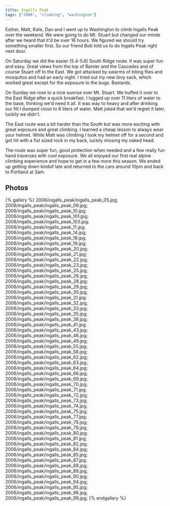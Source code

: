 ```yaml
---
title: Ingalls Peak
tags: ["2006", "climbing", "washington"]
---
```

Esther, Matt, Kate, Dan and I went up to Washington to climb Ingalls Peak over the weekend. We were going to do Mt. Stuart but changed our minds after we heard that it'd be over 16 hours.  We figured we should try something smaller first.  So our friend Bob told us to do Ingalls Peak right next door.

On Saturday we did the easier (5.4-5.6) South Ridge route.  It was super fun and easy.  Great views from the top of Rainier and the Cascades and of course Stuart off to the East.  We got attacked by swarms of biting flies and mosquitos and had an early night.  I tried out my new bivy sack, which worked great except for the exposure to the bugs.  Bastards.

On Sunday we rose to a nice sunrise over Mt. Stuart.  We huffed it over to the East Ridge after a quick breakfast.  I lugged up over 11 liters of water to the base, thinking we'd need it all.  It was way to heavy and after drinking our fill I dumped close to 6 liters of water.  Matt joked that we'd regret it later, luckily we didn't.

The East route was a bit harder than the South but was more exciting with great exposure and great climbing.  I learned a cheap lesson to always wear your helmet.  While Matt was climbing I took my helmet off for a second and got hit with a fist sized rock in my back, luckily missing my naked head.

The route was super fun, good protection when needed and a few really fun hand traverses with cool exposure.  We all enjoyed our first real alpine climbing experience and hope to get in a few more this season.  We ended up getting down kindof late and returned to the cars around 10pm and back to Portland at 3am.

## Photos 

{% gallery %} 
2006/ingalls_peak/ingalls_peak_05.jpg;
2006/ingalls_peak/ingalls_peak_09.jpg;
2006/ingalls_peak/ingalls_peak_10.jpg;
2006/ingalls_peak/ingalls_peak_101.jpg;
2006/ingalls_peak/ingalls_peak_103.jpg;
2006/ingalls_peak/ingalls_peak_11.jpg;
2006/ingalls_peak/ingalls_peak_14.jpg;
2006/ingalls_peak/ingalls_peak_18.jpg;
2006/ingalls_peak/ingalls_peak_19.jpg;
2006/ingalls_peak/ingalls_peak_20.jpg;
2006/ingalls_peak/ingalls_peak_21.jpg;
2006/ingalls_peak/ingalls_peak_22.jpg;
2006/ingalls_peak/ingalls_peak_23.jpg;
2006/ingalls_peak/ingalls_peak_25.jpg;
2006/ingalls_peak/ingalls_peak_26.jpg;
2006/ingalls_peak/ingalls_peak_28.jpg;
2006/ingalls_peak/ingalls_peak_29.jpg;
2006/ingalls_peak/ingalls_peak_30.jpg;
2006/ingalls_peak/ingalls_peak_31.jpg;
2006/ingalls_peak/ingalls_peak_32.jpg;
2006/ingalls_peak/ingalls_peak_33.jpg;
2006/ingalls_peak/ingalls_peak_35.jpg;
2006/ingalls_peak/ingalls_peak_38.jpg;
2006/ingalls_peak/ingalls_peak_41.jpg;
2006/ingalls_peak/ingalls_peak_43.jpg;
2006/ingalls_peak/ingalls_peak_46.jpg;
2006/ingalls_peak/ingalls_peak_49.jpg;
2006/ingalls_peak/ingalls_peak_55.jpg;
2006/ingalls_peak/ingalls_peak_58.jpg;
2006/ingalls_peak/ingalls_peak_62.jpg;
2006/ingalls_peak/ingalls_peak_63.jpg;
2006/ingalls_peak/ingalls_peak_64.jpg;
2006/ingalls_peak/ingalls_peak_66.jpg;
2006/ingalls_peak/ingalls_peak_69.jpg;
2006/ingalls_peak/ingalls_peak_70.jpg;
2006/ingalls_peak/ingalls_peak_71.jpg;
2006/ingalls_peak/ingalls_peak_72.jpg;
2006/ingalls_peak/ingalls_peak_73.jpg;
2006/ingalls_peak/ingalls_peak_74.jpg;
2006/ingalls_peak/ingalls_peak_75.jpg;
2006/ingalls_peak/ingalls_peak_77.jpg;
2006/ingalls_peak/ingalls_peak_78.jpg;
2006/ingalls_peak/ingalls_peak_79.jpg;
2006/ingalls_peak/ingalls_peak_80.jpg;
2006/ingalls_peak/ingalls_peak_81.jpg;
2006/ingalls_peak/ingalls_peak_82.jpg;
2006/ingalls_peak/ingalls_peak_84.jpg;
2006/ingalls_peak/ingalls_peak_85.jpg;
2006/ingalls_peak/ingalls_peak_87.jpg;
2006/ingalls_peak/ingalls_peak_88.jpg;
2006/ingalls_peak/ingalls_peak_89.jpg;
2006/ingalls_peak/ingalls_peak_90.jpg;
2006/ingalls_peak/ingalls_peak_94.jpg;
2006/ingalls_peak/ingalls_peak_95.jpg;
2006/ingalls_peak/ingalls_peak_98.jpg;
2006/ingalls_peak/ingalls_peak_99.jpg;
{% endgallery %}

